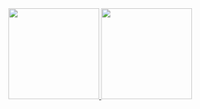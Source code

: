 <div>
<a href="https://github.com/yuriverwiebe">
<img loading="lazy" height="180em" src="https://github-readme-stats.vercel.app/api/top-langs/?username=yuriverwiebe&layout=compact&langs_count=7&theme=dracula"/>
<img loading="lazy" height="180em" src="https://github-readme-stats.vercel.app/api?username=yuriverwiebe&show_icons=true&theme=dracula&include_all_commits=true&count_private=true"/>
</div>
